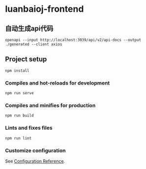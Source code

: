 # luanbaioj-frontend

## 自动生成api代码
```shell
openapi --input http://localhost:3039/api/v2/api-docs --output ./generated --client axios
```

## Project setup
```
npm install
```

### Compiles and hot-reloads for development
```
npm run serve
```

### Compiles and minifies for production
```
npm run build
```

### Lints and fixes files
```
npm run lint
```

### Customize configuration
See [Configuration Reference](https://cli.vuejs.org/config/).
